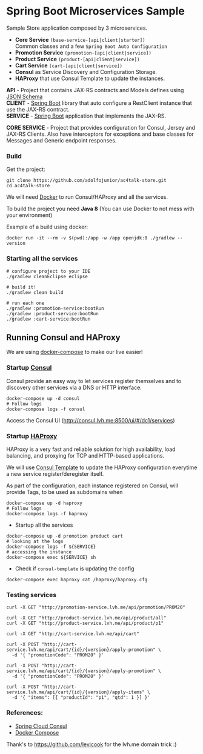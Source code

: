 # Spring Boot Microservices Sample

Sample Store application composed by 3 microservices.

- **Core Service** `(base-service-[api|client|starter])`  
    Common classes and a few `Spring Boot Auto Configuration`
- **Promotion Service** `(promotion-[api|client|service])`
- **Product Service** `(product-[api|client|service])`
- **Cart Service** `(cart-[api|client|service])`
- **Consul** as Service Discovery and Configuration Storage.
- **HAProxy** that use Consul Template to update the instances.  



**API** - Project that contains JAX-RS contracts and Models defines using [JSON Schema](http://json-schema.org/)  
**CLIENT** - [Spring Boot](http://docs.spring.io/spring-boot/docs/current/reference/htmlsingle/) library that auto configure a RestClient instance that use the JAX-RS contract.  
**SERVICE** - [Spring Boot](http://docs.spring.io/spring-boot/docs/current/reference/htmlsingle/) application that implements the JAX-RS.  

**CORE SERVICE** - Project that provides configuration for Consul, Jersey and JAX-RS Clients. Also have interceptors for exceptions and base classes for Messages and Generic endpoint responses.

### Build

Get the project:

```shell
git clone https://github.com/adolfojunior/ac4talk-store.git
cd ac4talk-store
```

We will need [Docker](https://www.docker.com) to run Consul/HAProxy and all the services.

To build the project you need **Java 8** (You can use Docker to not mess with your environment)

Example of a build using docker:

```shell
docker run -it --rm -v $(pwd):/app -w /app openjdk:8 ./gradlew --version
```

### Starting all the services

```shell
# configure project to your IDE
./gradlew cleanEclipse eclipse

# build it!
./gradlew clean build

# run each one
./gradlew :promotion-service:bootRun
./gradlew :product-service:bootRun
./gradlew :cart-service:bootRun
```

## Running Consul and HAProxy

We are using [docker-compose](docker-compose.yaml) to make our live easier!

### Startup [Consul](https://github.com/hashicorp/consul)

Consul provide an easy way to let services register themselves and to discovery other services via a DNS or HTTP interface.

```shell
docker-compose up -d consul
# Follow logs
docker-compose logs -f consul
```

Access the Consul UI (http://consul.lvh.me:8500/ui/#/dc1/services)

### Startup [HAProxy](https://cbonte.github.io/haproxy-dconv/)

HAProxy is a very fast and reliable solution for high availability, load balancing, and proxying for TCP and HTTP-based applications.

We will use [Consul Template](https://github.com/hashicorp/consul-template) to update the HAProxy configuration everytime a new service register/deregister itself.

As part of the configuration, each instance registered on Consul, will provide Tags, to be used as subdomains when 

```shell
docker-compose up -d haproxy
# Follow logs
docker-compose logs -f haproxy
```

- Startup all the services

```shell
docker-compose up -d promotion product cart
# looking at the logs
docker-compose logs -f ${SERVICE}
# accessing the instance
docker-compose exec ${SERVICE} sh
```

- Check if `consul-template` is updating the config

```shell
docker-compose exec haproxy cat /haproxy/haproxy.cfg
```

### Testing services

```shell
curl -X GET "http://promotion-service.lvh.me/api/promotion/PROM20"

curl -X GET "http://product-service.lvh.me/api/product/all"
curl -X GET "http://product-service.lvh.me/api/product/p1"

curl -X GET "http://cart-service.lvh.me/api/cart"

curl -X POST "http://cart-service.lvh.me/api/cart/{id}/{version}/apply-promotion" \
  -d '{ "promotionCode": "PROM20" }'

curl -X POST "http://cart-service.lvh.me/api/cart/{id}/{version}/apply-promotion" \
  -d '{ "promotionCode": "PROM20" }'

curl -X POST "http://cart-service.lvh.me/api/cart/{id}/{version}/apply-items" \
  -d '{ "items": [{ "productId": "p1", "qtd": 1 }] }'
```

### References:
- [Spring Cloud Consul](https://cloud.spring.io/spring-cloud-consul/)
- [Docker Compose](https://docs.docker.com/compose/)

Thank's to https://github.com/levicook for the lvh.me domain trick :)

